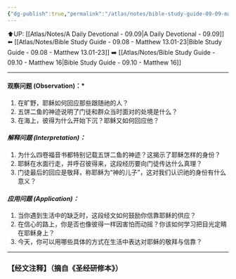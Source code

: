 ```yaml
---
{"dg-publish":true,"permalink":"/atlas/notes/bible-study-guide-09-09-matthew-14-13-33/"}
---
```


⬆️UP: [[Atlas/Notes/A Daily Devotional - 09.09\|A Daily Devotional - 09.09]]
⬅️ [[Atlas/Notes/Bible Study Guide - 09.08 - Matthew 13.01-23\|Bible Study Guide - 09.08 - Matthew 13.01-23]]
➡️ [[Atlas/Notes/Bible Study Guide - 09.10 - Matthew 16\|Bible Study Guide - 09.10 - Matthew 16]] 

---

#### 观察问题 (Observation)：*

1. 在旷野，耶稣如何回应那些跟随祂的人？
2. 五饼二鱼的神迹说明了门徒和群众当时面对的处境是什么？
3. 在海上，彼得为什么开始下沉？耶稣又如何回应他？
#### *解释问题 (Interpretation)：*

1. 为什么四卷福音书都特别记载五饼二鱼的神迹？这揭示了耶稣怎样的身份？
2. 耶稣在水面行走，并呼召彼得来，这段经历要向门徒传达什么真理？
3. 门徒最后的回应是敬拜，称耶稣为“神的儿子”，这对我们认识祂的身份有什么意义？
#### *应用问题 (Application)：*

1. 当你遇到生活中的缺乏时，这段经文如何鼓励你信靠耶稣的供应？
2. 在信心的路上，你是否也像彼得一样因害怕而动摇？你该如何学习把目光定睛在耶稣身上？
3. 今天，你可以用哪些具体的方式在生活中表达对耶稣的敬拜与信靠？


---
### 【经文注释】（摘自《圣经研修本》）

